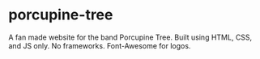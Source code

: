 # porcupine-tree
A fan made website for the band Porcupine Tree.
Built using HTML, CSS, and JS only. No frameworks. Font-Awesome for logos.
